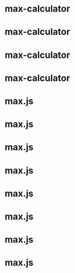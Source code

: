 # max-calculator
# max-calculator
# max-calculator
# max-calculator
# max.js
# max.js
# max.js
# max.js
# max.js
# max.js
# max.js
# max.js
